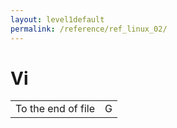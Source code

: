 ```yaml
---
layout: level1default 
permalink: /reference/ref_linux_02/
---
```



# Vi


<table>
	<tr>
		<td>To the end of file</td>
		<td>G</td>
	</tr>

</table>